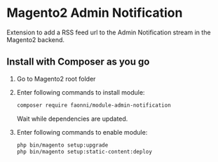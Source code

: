 # Magento2 Admin Notification
Extension to add a RSS feed url to the Admin Notification stream in the Magento2 backend.

## Install with Composer as you go

1. Go to Magento2 root folder

2. Enter following commands to install module:

    ```bash
    composer require faonni/module-admin-notification
    ```
   Wait while dependencies are updated.

3. Enter following commands to enable module:

    ```bash
	php bin/magento setup:upgrade
	php bin/magento setup:static-content:deploy

